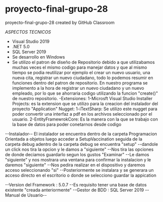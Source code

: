 # proyecto-final-grupo-28
proyecto-final-grupo-28 created by GitHub Classroom

*ASPECTOS TECNICOS*
- Visual Studio 2019
- .NET 5.0 
- SQL Server 2019
- Se desarrollo en Windows
- Se utilizo el patron de diseño de Repositorio debido a que utilizabamos muchas veces el mismo codigo para manejar datos y que al mismo tiempo se podia reutilizar por ejemplo el    crear un nuevo usuario, una nueva cita, registrar un nuevo ciudadano, todo lo podemos resumir en funciones dentro del patron de repositorio.
   En nuestro programa se implemento a la hora de registrar un nuevo ciudadano y un nuevo empleado, por lo que se ahorraria codigo utilizando la funcion "create()" de nuestro        repositorio.
-Extensiones:
1-Microsft Visual Studio Installer Projects: es la extension que se utilizo para la creacion del instalador del proyecto "Application"
Nugget:
1-iTextSharp: Se utilizo este nugget para poder convertir una interfaz a pdf en los archivos seleccionado por el usuario.
2-EntityFramewrokCore: Es la manera con la que se trabajo con la base de datos para poder conetarnos desde codigo 

--Instalador--
El instalador se encuentra dentro de la carpeta Programacion Orientada a objetos luego acceder a SetupVaccination seguida de la carpeta debug 
adentro de la carpeta debug se encuentra "setup"
--dandole un click nos tira la opcion y le damos a "siguiente"
--Nos tira las opciones de donde deciamos guardarlo segun los gustos "Examinar"
--Le damos "siguiente"  y nos mostrara una ventana para confirmar la instalacion y le daremos "siguiente"
--Nos pedira realizar en el dispositivo y daremos acceso seleccionando "si"
--Posteriormente se instalara y se generara un acceso directo en el escritorio o donde se selecciono guardar la appication 

--Version del Framework : 5.0.7
--Es requisito tener una base de datos existente "creada anteriormente"
--Gestor de BDD :  SQL Server 2019
--Manual de Usuario--

